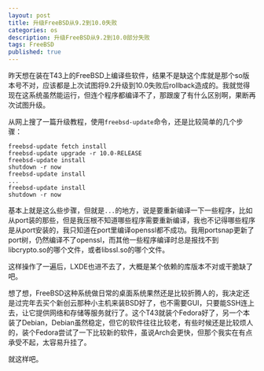 ```yaml
---
layout: post
title: 升级FreeBSD从9.2到10.0失败
categories: os
description: 升级FreeBSD从9.2到10.0部分失败
tags: FreeBSD
published: true
---
```


昨天想在装在T43上的FreeBSD上编译些软件，结果不是缺这个库就是那个so版本号不对，应该都是上次试图将9.2升级到10.0失败后rollback造成的。我就觉得现在这系统虽然能运行，但连个程序都编译不了，那跟废了有什么区别啊，果断再次试图升级。

从网上搜了一篇升级教程，使用`freebsd-update`命令，还是比较简单的几个步骤：

```
freebsd-update fetch install
freebsd-update upgrade -r 10.0-RELEASE
freebsd-update install
shutdown -r now
freebsd-update install
...
freebsd-update install
shutdown -r now
```

基本上就是这么些步骤，但就是`...`的地方，说是要重新编译一下一些程序，比如从port装的那些，但是我压根不知道哪些程序需要重新编译，我也不记得哪些程序是从port安装的，我只知道在port里编译openssl都不成功。我用portsnap更新了port树，仍然编译不了openssl，而其他一些程序编译时总是报找不到libcrypto.so的哪个文件，或者libssl.so的哪个文件。

这样操作了一遍后，LXDE也进不去了，大概是某个依赖的库版本不对或干脆缺了吧。

想了想，FreeBSD这种系统做日常的桌面系统果然还是比较折腾人的，我决定还是过完年去买个新创云那种小主机来装BSD好了，也不需要GUI，只要能SSH连上去，让它提供网络和存储等服务就行了。这个T43就装个Fedora好了，另一个本装了Debian，Debian虽然稳定，但它的软件往往比较老，有些时候还是比较烦人的，装个Fedora尝试了一下比较新的软件，虽说Arch会更快，但那个我实在有点承受不起，太容易升挂了。

就这样吧。
